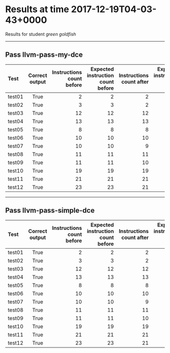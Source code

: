 # Results at time 2017-12-19T04-03-43+0000

Results for student *green goldfish*

* * * 

## Pass llvm-pass-my-dce

Test|Correct output|Instructions count before|Expected instruction count before|Instructions count after|Expected instruction count after
:------|:-----:|------:|------:|------:|------:
test01|True|2|2|2|2
test02|True|3|3|2|2
test03|True|12|12|12|12
test04|True|13|13|13|13
test05|True|8|8|8|7
test06|True|10|10|10|9
test07|True|10|10|9|8
test08|True|11|11|11|11
test09|True|11|11|10|10
test10|True|19|19|19|18
test11|True|21|21|21|20
test12|True|23|23|21|20


* * * 

## Pass llvm-pass-simple-dce

Test|Correct output|Instructions count before|Expected instruction count before|Instructions count after|Expected instruction count after
:------|:-----:|------:|------:|------:|------:
test01|True|2|2|2|2
test02|True|3|3|2|2
test03|True|12|12|12|12
test04|True|13|13|13|13
test05|True|8|8|8|8
test06|True|10|10|10|10
test07|True|10|10|9|9
test08|True|11|11|11|11
test09|True|11|11|10|10
test10|True|19|19|19|19
test11|True|21|21|21|21
test12|True|23|23|21|21


